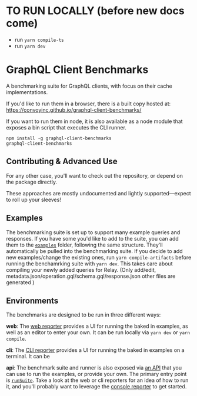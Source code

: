 # TO RUN LOCALLY (before new docs come)
- run `yarn compile-ts`
- run `yarn dev`

# GraphQL Client Benchmarks

A benchmarking suite for GraphQL clients, with focus on their cache implementations.

If you'd like to run them in a browser, there is a built copy hosted at: https://convoyinc.github.io/graphql-client-benchmarks/

If you want to run them in node, it is also available as a node module that exposes a bin script that executes the CLI runner.

```
npm install -g graphql-client-benchmarks
graphql-client-benchmarks
```

## Contributing & Advanced Use

For any other case, you'll want to check out the repository, or depend on the package directly.

These approaches are mostly undocumented and lightly supported—expect to roll up your sleeves!

## Examples

The benchmarking suite is set up to support many example queries and responses. If you have some you'd like to add to the suite, you can add them to the [`examples`](./examples) folder, following the same structure. They'll automatically be pulled into the benchmarking suite. If you decide to add new examples/change the existing ones, run `yarn compile-artifacts` before running the benchamrking suite with `yarn dev`. This takes care about compiling your newly added queries for Relay. (Only add/edit, metadata.json/operation.gql/schema.gql/response.json other files are generated )

## Environments

The benchmarks are designed to be run in three different ways:

**web**: The [web reporter](./src/reporters/web) provides a UI for running the baked in examples, as well as an editor to enter your own. It can be run locally via `yarn dev` or `yarn compile`.

**cli**: The [CLI reporter](./src/reporters/cli) provides a UI for running the baked in examples on a terminal. It can be

**api**: The benchmark suite and runner is also exposed via [an API](./src/index.ts) that you can use to run the examples, or provide your own. The primary entry point is [`runSuite`](./src/execution.ts). Take a look at the web or cli reporters for an idea of how to run it, and you'll probably want to leverage the [console reporter](./src/reporters/console) to get started.
